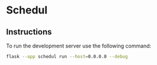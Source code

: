 # Schedul

## Instructions

To run the development server use the following command:

```bash
flask --app schedul run --host=0.0.0.0 --debug
```
